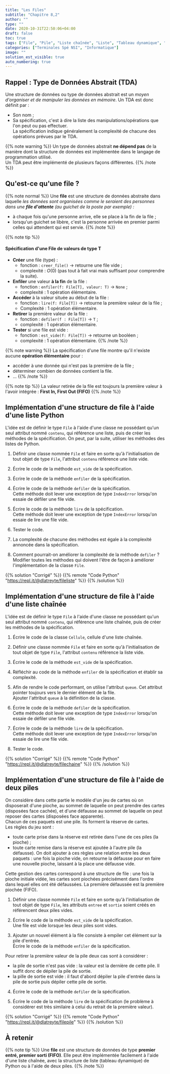 ```yaml
---
title: "Les Files"
subtitle: "Chapitre 8,2"
author: ""
type: ""
date: 2020-10-31T22:50:06+04:00
draft: false
toc: true
tags: ["File", "Pile", "Liste chaînée", "Liste", "Tableau dynamique", "Complexité"]
categories: ["Terminales Spé NSI", "Informatique"]
image: ""
solution_est_visible: true
auto_numbering: true
---
```


## Rappel : Type de Données Abstrait (TDA)

Une structure de données ou type de données abstrait est un *moyen d'organiser et de manipuler les données en mémoire*. Un TDA est donc définit par :
- Son nom ;
- Sa spécification, c'est à dire la liste des manipulations/opérations que l'on peut ou pas effectuer.   
La spécification indique généralement la complexité de chacune des opérations prévues par le TDA.

{{% note warning %}}
Un type de données abstrait **ne dépend pas** de la manière dont la structure de données est implémentée dans le langage de programmation utilisé.  
Un TDA peut être implémenté de plusieurs façons différentes.
{{% /note %}}

## Qu'est-ce qu'une file ?

{{% note normal %}}
Une **file** est une structure de données abstraite dans laquelle *les données sont organisées comme le seraient des personnes dans une **file d'attente** (au guichet de la poste par exemple) :*
- à chaque fois qu'une personne arrive, elle se place à la fin de la file ;
- lorsqu'un guichet se libère, c'est la personne arrivée en premier parmi celles qui attendent qui est servie.
{{% /note %}}

{{% note tip %}}
#### Spécification d'une File de valeurs de type T
- **Créer** une file (type) : 
    - fonction : `creer_file()` $\longrightarrow$ retourne une file vide ;
    - complexité : $O(0)$ (pas tout à fait vrai mais suffisant pour comprendre la suite).
- **Enfiler** une valeur **à la fin** de la file :
    - fonction : `enfiler(f: File[T], valeur: T)` $\longrightarrow$ `None` ;
    - complexité : 1 opération élémentaire.
- **Accéder** à la valeur située au début de la file :
    - fonction : `lire(f: File[T])` $\longrightarrow$ retourne la première valeur de la file ;
    - Complexité : 1 opération élémentaire.
- **Retirer** la première valeur de la file :
    - fonction : `defiler(f : File[T])` $\longrightarrow$ `T` ;
    - complexité : 1 opération élémentaire.
- **Tester** si une file est vide :
    - fonction : `est_vide(f: File[T])` $\longrightarrow$ retourne un booléen ;
    - complexité : 1 opération élémentaire.
{{% /note %}}

{{% note warning %}}
La spécification d'une file montre qu'il n'existe aucune **opération élémentaire** pour&nbsp;:
- accéder à une donnée qui n'est pas la première de la file&nbsp;;
- déterminer combien de données contient la file.
- ...
{{% /note %}}

{{% note tip %}}
La valeur retirée de la file est toujours la première valeur à l'avoir intégrée&nbsp;: **First In, First Out (FIFO)**
{{% /note %}}

## Implémentation d'une structure de file à l'aide d'une liste Python

L'idée est de définir le type `File` à l'aide d'une classe ne possédant qu'un seul attribut nommé `contenu`, qui référence une liste, puis de créer les méthodes de la spécification.
On peut, par la suite, utiliser les méthodes des listes de Python.

1. Définir une classe nommée `File` et faire en sorte qu'à l'initialisation de tout objet de type `File`, l'attribut `contenu` référence une liste vide.

2. Écrire le code de la méthode `est_vide` de la spécification.

3. Écrire le code de la méthode `enfiler` de la spécification.

4. Écrire le code de la méthode `defiler` de la spécification.  
Cette méthode doit lever une exception de type `IndexError` lorsqu'on essaie de défiler une file vide.

5. Écrire le code de la méthode `lire` de la spécification.  
Cette méthode doit lever une exception de type `IndexError` lorsqu'on essaie de lire une file vide.

6. Tester le code.

7. La complexité de chacune des méthodes est égale à la complexité annoncée dans la spécification.

8. Comment pourrait-on améliorer la complexité de la méthode `defiler` ?   
Modifier toutes les méthodes qui doivent l'être de façon à améliorer l'implémentation de la classe `File`.

{{% solution "Corrigé" %}}
{{% remote "Code Python" "https://repl.it/@dlatreyte/fileliste" %}}
{{% /solution %}}

## Implémentation d'une structure de file à l'aide d'une liste chaînée

L'idée est de définir le type `File` à l'aide d'une classe ne possédant qu'un seul attribut nommé `contenu`, qui référence une liste chaînée, puis de créer les méthodes de la spécification.

1. Écrire le code de la classe `Cellule`, cellule d'une liste chaînée.

2. Définir une classe nommée `File` et faire en sorte qu'à l'initialisation de tout objet de type `File`, l'attribut `contenu` référence la liste vide.

3. Écrire le code de la méthode `est_vide` de la spécification.

4. Réfléchir au code de la méthode `enfiler` de la spécification et établir sa complexité. 

5. Afin de rendre le code performant, on utilise l'attribut `queue`. Cet attribut pointer toujours vers le dernier élément de la file.  
Ajouter l'attribut `queue` à la définition de la classe.

6. Écrire le code de la méthode `defiler` de la spécification.  
Cette méthode doit lever une exception de type `IndexError` lorsqu'on essaie de défiler une file vide.

7. Écrire le code de la méthode `lire` de la spécification.  
Cette méthode doit lever une exception de type `IndexError` lorsqu'on essaie de lire une file vide.

8. Tester le code.

{{% solution "Corrigé" %}}
{{% remote "Code Python" "https://repl.it/@dlatreyte/filechaine" %}}
{{% /solution %}}


## Implémentation d'une structure de file à l'aide de deux piles

On considère dans cette partie le modèle d'un jeu de cartes où on disposerait d'une pioche, au sommet de laquelle on peut prendre des cartes (disposées face cachée), et d'une défausse au sommet de laquelle on peut reposer des cartes (disposées face apparente).  
Chacun de ces paquets est une pile. Ils forment la réserve de cartes.  
Les règles du jeu sont :
- toute carte prise dans la réserve est retirée dans l'une de ces piles (la pioche) ;
- toute carte remise dans la réserve est ajoutée à l'autre pile (la défausse).
On doit ajouter à ces règles une relation entre les deux paquets : une fois la pioche vide, on retourne la défausse pour en faire une nouvelle pioche, laissant à la place une défausse vide.

Cette gestion des cartes correspond à une structure de file : une fois la pioche initiale vidée, les cartes sont piochées précisément dans l'ordre dans lequel elles ont été défaussées. La première défaussée est la première piochée (FIFO).

1. Définir une classe nommée `File` et faire en sorte qu'à l'initialisation de tout objet de type `File`, les attributs `entree` et `sortie` soient créés en référencent deux piles vides.

2. Écrire le code de la méthode `est_vide` de la spécification.  
Une file est vide lorsque les deux piles sont vides.

3. Ajouter un nouvel élément à la file consiste à empiler cet élément sur la pile d'entrée.   
Écrire le code de la méthode `enfiler` de la spécification.

Pour retirer la première valeur de la pile deux cas sont à considérer :
- la pile de sortie n'est pas vide : la valeur est la dernière de cette pile. Il suffit donc de dépiler la pile de sortie.
- la pille de sortie est vide : il faut d'abord dépiler la pile d'entrée dans la pile de sortie puis dépiler cette pile de sortie.

4. Écrire le code de la méthode `defiler` de la spécification.

5. Écrire le code de la méthode `lire` de la spécification (le problème à considérer est très similaire à celui du retrait de la première valeur).

{{% solution "Corrigé" %}}
{{% remote "Code Python" "https://repl.it/@dlatreyte/filepile" %}}
{{% /solution %}}

## À retenir

{{% note tip %}}
Une **file** est une structure de données de type **premier entré, premier sorti (FIFO)**. Elle peut être implémentée facilement à l'aide d'une liste chaînée, avec la structure de liste (tableau dynamique) de Python ou à l'aide de deux piles.
{{% /note %}}
